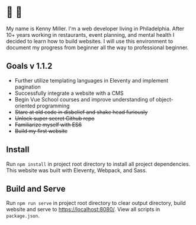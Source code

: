 # 👋 👋

My name is Kenny Miller.  I'm a web developer living in Philadelphia.  After 10+ years working in restaurants, event planning, and mental health I decided to learn how to build websites.  I will use this environment to document my progress from beginner all the way to professional beginner.  

## Goals v 1.1.2

- Further utilize templating languages in Eleventy and implement pagination
- Successfully integrate a website with a CMS
- Begin Vue School courses and improve understanding of object-oriented programming
- ~~Stare at old code in disbelief and shake head furiously~~
- ~~Unlock super secret Github repo~~
- ~~Familiarize myself with ES6~~
- ~~Build my first website~~

## Install

Run `npm install` in project root directory to install all project dependencies.  This website was built with Eleventy, Webpack, and Sass.

## Build and Serve

Run `npm run serve` in project root directory to clear output directory, build website and serve to [https://localhost:8080/](https://localhost:8080/).  View all scripts in `package.json`.
